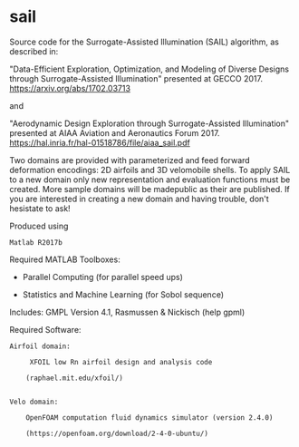 # sail
Source code for the Surrogate-Assisted Illumination (SAIL) algorithm, as
described in: 

"Data-Efficient Exploration, Optimization, and Modeling of Diverse Designs
 through Surrogate-Assisted Illumination" presented at GECCO 2017. 
https://arxiv.org/abs/1702.03713

and 

"Aerodynamic Design Exploration through Surrogate-Assisted Illumination"
presented at AIAA Aviation and Aeronautics Forum 2017.
https://hal.inria.fr/hal-01518786/file/aiaa_sail.pdf


Two domains are provided with parameterized and feed forward deformation encodings: 2D airfoils and 3D velomobile shells. To apply SAIL to a new domain only new representation and evaluation functions must be created. More sample domains will be madepublic as their are published. If you are interested in creating a new domain and having trouble, don't hesistate to ask!

Produced using

    Matlab R2017b


Required MATLAB Toolboxes:

* Parallel Computing (for parallel speed ups)

* Statistics and Machine Learning (for Sobol sequence)


Includes:
    GMPL  Version 4.1, Rasmussen & Nickisch (help gpml)


Required Software:

    Airfoil domain:

         XFOIL low Rn airfoil design and analysis code 
        
        (raphael.mit.edu/xfoil/)
        
        
    Velo domain:
        
        OpenFOAM computation fluid dynamics simulator (version 2.4.0)
        
        (https://openfoam.org/download/2-4-0-ubuntu/)
